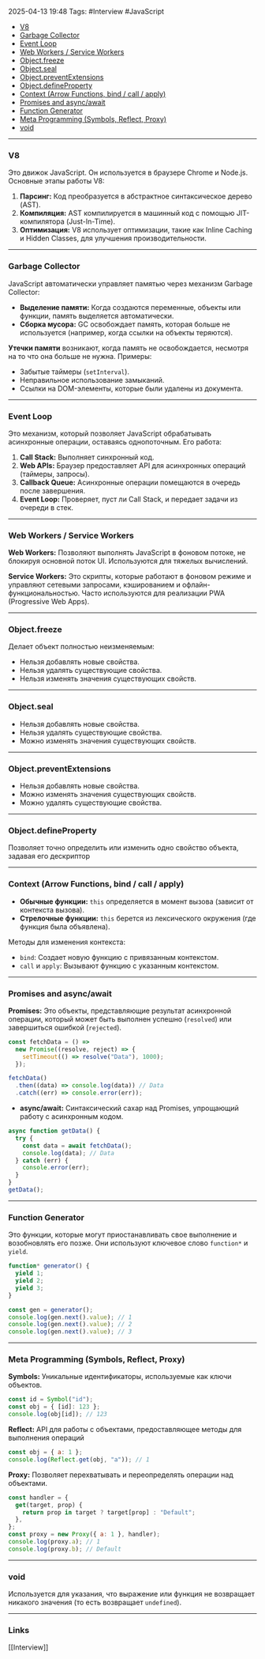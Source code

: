 2025-04-13 19:48
Tags: #Interview #JavaScript 

- [V8](#V8)
- [Garbage Collector](#Garbage%20Collector)
- [Event Loop](#Event%20Loop)
- [Web Workers / Service Workers](#Web%20Workers%20/%20Service%20Workers)
- [Object.freeze](#Object.freeze)
- [Object.seal](#Object.seal)
- [Object.preventExtensions](#Object.preventExtensions)
- [Object.defineProperty](#Object.defineProperty)
- [Context (Arrow Functions, bind / call / apply)](#Context%20(Arrow%20Functions,%20bind%20/%20call%20/%20apply))
- [Promises and async/await](#Promises%20and%20async/await)
- [Function Generator](#Function%20Generator)
- [Meta Programming (Symbols, Reflect, Proxy)](#Meta%20Programming%20(Symbols,%20Reflect,%20Proxy))
- [void](#void)

---
### V8

Это движок JavaScript. Он используется в браузере Chrome и Node.js.
Основные этапы работы V8:
1. **Парсинг:** Код преобразуется в абстрактное синтаксическое дерево (AST).
2. **Компиляция:** AST компилируется в машинный код с помощью JIT-компилятора (Just-In-Time).
3. **Оптимизация:** V8 использует оптимизации, такие как Inline Caching и Hidden Classes, для улучшения производительности.

---

### Garbage Collector

JavaScript автоматически управляет памятью через механизм Garbage Collector:
- **Выделение памяти:** Когда создаются переменные, объекты или функции, память выделяется автоматически.
- **Сборка мусора:** GC освобождает память, которая больше не используется (например, когда ссылки на объекты теряются).

**Утечки памяти** возникают, когда память не освобождается, несмотря на то что она больше не нужна. Примеры:
- Забытые таймеры (`setInterval`).
- Неправильное использование замыканий.
- Ссылки на DOM-элементы, которые были удалены из документа.

---

### Event Loop

Это механизм, который позволяет JavaScript обрабатывать асинхронные операции, оставаясь однопоточным. Его работа:

1. **Call Stack:** Выполняет синхронный код.
2. **Web APIs:** Браузер предоставляет API для асинхронных операций (таймеры, запросы).
3. **Callback Queue:** Асинхронные операции помещаются в очередь после завершения.
4. **Event Loop:** Проверяет, пуст ли Call Stack, и передает задачи из очереди в стек.

---

### Web Workers / Service Workers

**Web Workers:** Позволяют выполнять JavaScript в фоновом потоке, не блокируя основной поток UI. Используются для тяжелых вычислений.

**Service Workers:** Это скрипты, которые работают в фоновом режиме и управляют сетевыми запросами, кэшированием и офлайн-функциональностью. Часто используются для реализации PWA (Progressive Web Apps).

---

### Object.freeze

Делает объект полностью неизменяемым:

- Нельзя добавлять новые свойства.
- Нельзя удалять существующие свойства.
- Нельзя изменять значения существующих свойств.

---

### Object.seal

- Нельзя добавлять новые свойства.
- Нельзя удалять существующие свойства.
- Можно изменять значения существующих свойств.

---

### Object.preventExtensions

- Нельзя добавлять новые свойства.
- Можно изменять значения существующих свойств.
- Можно удалять существующие свойства.

---

### Object.defineProperty

Позволяет точно определить или изменить одно свойство объекта, задавая его дескриптор

---

### Context (Arrow Functions, bind / call / apply)

- **Обычные функции:** `this` определяется в момент вызова (зависит от контекста вызова).
- **Стрелочные функции:** `this` берется из лексического окружения (где функция была объявлена).

Методы для изменения контекста:

- `bind`: Создает новую функцию с привязанным контекстом.
- `call` и `apply`: Вызывают функцию с указанным контекстом.

---

### Promises and async/await

**Promises:** Это объекты, представляющие результат асинхронной операции, который может быть выполнен успешно (`resolved`) или завершиться ошибкой (`rejected`).
```js
const fetchData = () =>
  new Promise((resolve, reject) => {
    setTimeout(() => resolve("Data"), 1000);
  });

fetchData()
  .then((data) => console.log(data)) // Data
  .catch((err) => console.error(err));
```

- **async/await:** Синтаксический сахар над Promises, упрощающий работу с асинхронным кодом.
```js
async function getData() {
  try {
    const data = await fetchData();
    console.log(data); // Data
  } catch (err) {
    console.error(err);
  }
}
getData();
```

---

### Function Generator

Это функции, которые могут приостанавливать свое выполнение и возобновлять его позже. Они используют ключевое слово `function*` и `yield`.

```js
function* generator() {
  yield 1;
  yield 2;
  yield 3;
}

const gen = generator();
console.log(gen.next().value); // 1
console.log(gen.next().value); // 2
console.log(gen.next().value); // 3
```

---

### Meta Programming (Symbols, Reflect, Proxy)

**Symbols:** Уникальные идентификаторы, используемые как ключи объектов.
```js
const id = Symbol("id");
const obj = { [id]: 123 };
console.log(obj[id]); // 123
```

**Reflect:** API для работы с объектами, предоставляющее методы для выполнения операций
```js
const obj = { a: 1 };
console.log(Reflect.get(obj, "a")); // 1
```

**Proxy:** Позволяет перехватывать и переопределять операции над объектами.
```js
const handler = {
  get(target, prop) {
    return prop in target ? target[prop] : "Default";
  },
};
const proxy = new Proxy({ a: 1 }, handler);
console.log(proxy.a); // 1
console.log(proxy.b); // Default
```

---

### void

Используется для указания, что выражение или функция не возвращает никакого значения (то есть возвращает `undefined`).

---
### Links
[[Interview]]